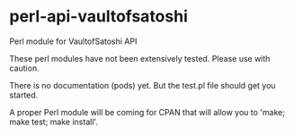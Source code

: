 perl-api-vaultofsatoshi
=======================

Perl module for VaultofSatoshi API

These perl modules have not been extensively tested. Please use with caution.

There is no documentation (pods) yet. But the test.pl file should get you started.

A proper Perl module will be coming for CPAN that will allow you to 'make; make test; make install'.

